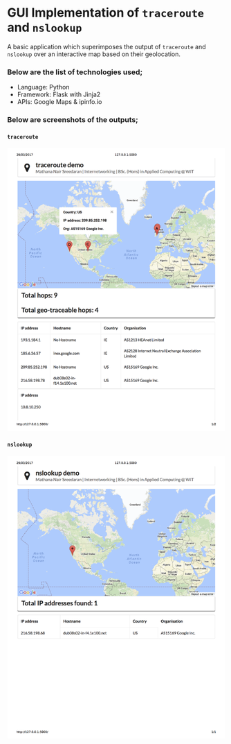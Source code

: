 # GUI Implementation of `traceroute` and `nslookup`
A basic application which superimposes the output of `traceroute` and `nslookup` over an interactive map based on their geolocation. 

### Below are the list of technologies used;
* Language: Python
* Framework: Flask with Jinja2
* APIs: Google Maps & ipinfo.io

### Below are screenshots of the outputs;

#### `traceroute`
![](python-traceroute.png)

#### `nslookup`
![](python-nslookup.png)

